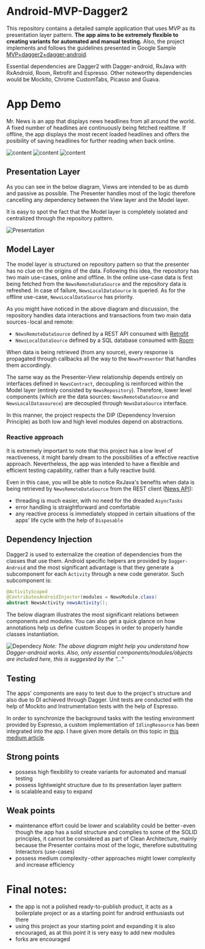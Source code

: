 # Android-MVP-Dagger2
This repository contains a detailed sample application that uses MVP as its presentation layer pattern. **The app aims to be extremely flexible to creating variants for automated and manual testing.** Also, the project implements and follows the guidelines presented in Google Sample [MVP+dagger2+dagger-android](https://github.com/googlesamples/android-architecture/tree/todo-mvp-dagger/).

Essential dependencies are Dagger2 with Dagger-android, RxJava with RxAndroid, Room, Retrofit and Espresso. Other noteworthy dependencies would be Mockito, Chrome CustomTabs, Picasso and Guava.
# App Demo
Mr. News is an app that displays news headlines from all around the world. A fixed number of headlines are continuously being fetched realtime. If offline, the app displays the most recent loaded headlines and offers the posibility of saving headlines for further reading when back online.

![content](https://github.com/catalinghita8/android-mvp-dagger2/blob/master/readme_pics/scrolling.gif)
![content](https://github.com/catalinghita8/android-mvp-dagger2/blob/master/readme_pics/archiving.gif)
![content](https://github.com/catalinghita8/android-mvp-dagger2/blob/master/readme_pics/open_tab.gif)
## Presentation Layer
As you can see in the below diagram, Views are intended to be as dumb and passive as possible. The Presenter handles most of the logic therefore cancelling any dependency between the View layer and the Model layer.

It is easy to spot the fact that the Model layer is completely isolated and centralized through the repository pattern.

![Presentation](https://github.com/catalinghita8/android-mvp-dagger2/blob/master/readme_pics/presentation_layer_diagram.png)

## Model Layer
The model layer is structured on repository pattern so that the presenter has no clue on the origins of the data. Following this idea, the repository has two main use-cases, online and offline. In the online use-case data is first being fetched from the `NewsRemoteDataSource` and the repository data is refreshed. In case of failure,  `NewsLocalDataSource` is queried. As for the offline use-case, `NewsLocalDataSource` has priority.

As you might have noticed in the above diagram and discussion, the repository handles data interactions and transactions from two main data sources - local and remote:
- `NewsRemoteDataSource` defined by a REST API consumed with [Retrofit](http://square.github.io/retrofit)
- `NewsLocalDataSource` defined by a SQL database consumed with [Room](https://developer.android.com/topic/libraries/architecture/room)

When data is being retrieved (from any source), every response is propagated through callbacks all the way to the `NewsPresenter` that handles them accordingly.

The same way as the Presenter-View relationship depends entirely on interfaces defined in `NewsContract`, decoupling is reinforced within the Model layer (entirely consisted by `NewsRepository`). Therefore, lower level components (which are the data sources: `NewsRemoteDataSource` and `NewsLocalDatasourece`) are decoupled through `NewsDataSource` interface.

In this manner, the project respects the DIP (Dependency Inversion Principle) as both low and high level modules depend on abstractions.

### Reactive approach
It is extremely important to note that this project has a low level of reactiveness, it might barely dream to the possibilities of a effective reactive approach.
Nevertheless, the app was intended to have a flexible and efficient testing capability, rather than a fully reactive build.

Even in this case, you will be able to notice RxJava's benefits when data is being retrieved by `NewsRemoteDataSource` from the REST client ([News API](https://newsapi.org/)):
- threading is much easier, with no need for the dreaded `AsyncTasks` 
- error handling is straightforward and comfortable
- any reactive process is immediately stopped in certain situations of the apps' life cycle with the help of `Disposable`

## Dependency Injection
Dagger2 is used to externalize the creation of dependencies from the classes that use them. Android specific helpers are provided by `Dagger-Android` and the most significant advantage is that they generate a subcomponent for each `Activity` through a new code generator.
Such subcomponent is:
```java
@ActivityScoped
@ContributesAndroidInjector(modules = NewsModule.class)
abstract NewsActivity newsActivity(); 
```
The below diagram illustrates the most significant relations between components and modules. You can also get a quick glance on how annotations help us define custom Scopes in order to properly handle classes instantiation.

![Dependecy](https://github.com/catalinghita8/android-mvp-dagger2/blob/master/readme_pics/dagger_dependency_graph_diagram.png)
_Note: The above diagram might help you understand how Dagger-android works. Also, only essential components/modules/objects are included here, this is suggested by the "…"_
## Testing
The apps' components are easy to test due to the project's structure and also due to DI achieved through Dagger. Unit tests are conducted with the help of Mockito and Instrumentation tests with the help of Espresso. 

In order to synchronize the background tasks with the testing environment provided by Espresso, a custom implementation of `IdlingResource` has been integrated into the app. I have given more details on this topic in [this medium article](https://medium.com/@catalinghita8/integrate-espresso-idling-resources-in-your-app-to-build-flexible-ui-tests-c779e24f5057).

## Strong points
- possess high flexibility to create variants for automated and manual testing
- possess lightweight structure due to its presentation layer pattern
- is scalable and easy to expand
## Weak points
- maintenance effort could be lower and scalability could be better - even though the app has a solid structure and complies to some of the SOLID principles, it cannot be considered as part of Clean Architecture, mainly because the Presenter contains most of the logic, therefore substituting Interactors (use-cases) 
- possess medium complexity - other approaches might lower complexity and increase efficiency

# Final notes:
- the app is not a polished ready-to-publish product, it acts as a boilerplate project or as a starting point for android enthusiasts out there 
- using this project as your starting point and expanding it is also encouraged, as at this point it is very easy to add new modules
- forks are encouraged
